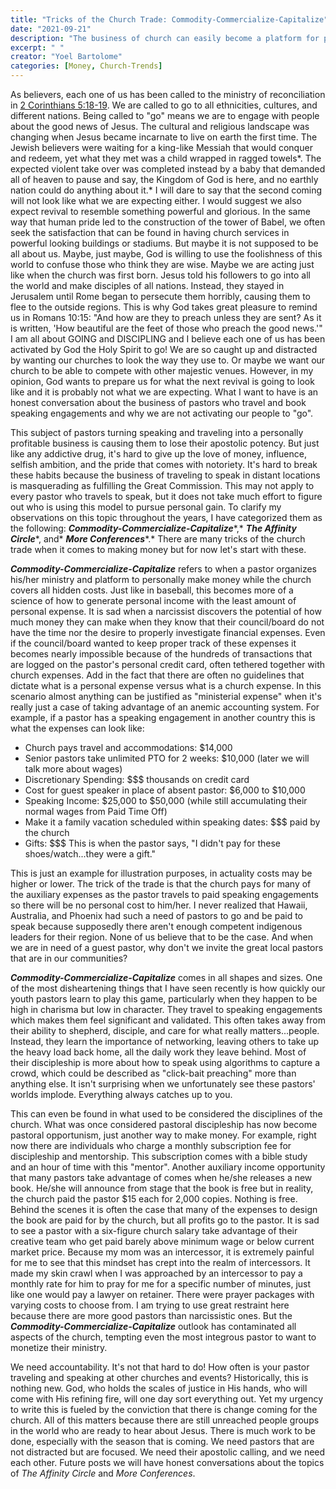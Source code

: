 ```yaml
---
title: "Tricks of the Church Trade: Commodity-Commercialize-Capitalize"
date: "2021-09-21"
description: "The business of church can easily become a platform for personal gain, blurring the lines between ministry and opportunism. This article exposes the tricks and temptations that threaten the integrity of church leadership."
excerpt: " "
creator: "Yoel Bartolome"
categories: [Money, Church-Trends]
---
```


As believers, each one of us has been called to the ministry of reconciliation in [2 Corinthians 5:18-19](https://www.bible.com/bible/111/2CO.5.18-19.NIV). We are called to go to all ethnicities, cultures, and different nations. Being called to "go" means we are to engage with people about the good news of Jesus. The cultural and religious landscape was changing when Jesus became incarnate to live on earth the first time. The Jewish believers were waiting for a king-like Messiah that would conquer and redeem, yet what they met was a child wrapped in ragged towels*. The expected violent take over was completed instead by a baby that demanded all of heaven to pause and say, the Kingdom of God is here, and no earthly nation could do anything about it.* I will dare to say that the second coming will not look like what we are expecting either. I would suggest we also expect revival to resemble something powerful and glorious. In the same way that human pride led to the construction of the tower of Babel, we often seek the satisfaction that can be found in having church services in powerful looking buildings or stadiums. But maybe it is not supposed to be all about us. Maybe, just maybe, God is willing to use the foolishness of this world to confuse those who think they are wise. Maybe we are acting just like when the church was first born. Jesus told his followers to go into all the world and make disciples of all nations. Instead, they stayed in Jerusalem until Rome began to persecute them horribly, causing them to flee to the outside regions. This is why God takes great pleasure to remind us in Romans 10:15: "And how are they to preach unless they are sent? As it is written, 'How beautiful are the feet of those who preach the good news.'" I am all about GOING and DISCIPLING and I believe each one of us has been activated by God the Holy Spirit to go! We are so caught up and distracted by wanting our churches to look the way they use to. Or maybe we want our church to be able to compete with other majestic venues. However, in my opinion, God wants to prepare us for what the next revival is going to look like and it is probably not what we are expecting. What I want to have is an honest conversation about the business of pastors who travel and book speaking engagements and why we are not activating our people to "go".

This subject of pastors turning speaking and traveling into a personally profitable business is causing them to lose their apostolic potency. But just like any addictive drug, it's hard to give up the love of money, influence, selfish ambition, and the pride that comes with notoriety. It's hard to break these habits because the business of traveling to speak in distant locations is masquerading as fulfilling the Great Commission. This may not apply to every pastor who travels to speak, but it does not take much effort to figure out who is using this model to pursue personal gain. To clarify my observations on this topic throughout the years, I have categorized them as the following: ***Commodity-Commercialize-Capitalize****,* ***The Affinity Circle****, and* ***More Conferences****.* There are many tricks of the church trade when it comes to making money but for now let's start with these.

***Commodity-Commercialize-Capitalize*** refers to when a pastor organizes his/her ministry and platform to personally make money while the church covers all hidden costs. Just like in baseball, this becomes more of a science of how to generate personal income with the least amount of personal expense. It is sad when a narcissist discovers the potential of how much money they can make when they know that their council/board do not have the time nor the desire to properly investigate financial expenses. Even if the council/board wanted to keep proper track of these expenses it becomes nearly impossible because of the hundreds of transactions that are logged on the pastor's personal credit card, often tethered together with church expenses. Add in the fact that there are often no guidelines that dictate what is a personal expense versus what is a church expense. In this scenario almost anything can be justified as "ministerial expense" when it's really just a case of taking advantage of an anemic accounting system. For example, if a pastor has a speaking engagement in another country this is what the expenses can look like:

* Church pays travel and accommodations: $14,000
* Senior pastors take unlimited PTO for 2 weeks: $10,000 (later we will talk more about wages)
* Discretionary Spending: $$$ thousands on credit card
* Cost for guest speaker in place of absent pastor: $6,000 to $10,000
* Speaking Income: $25,000 to $50,000 (while still accumulating their normal wages from Paid Time Off)
* Make it a family vacation scheduled within speaking dates: $$$ paid by the church
* Gifts: $$$ This is when the pastor says, "I didn't pay for these shoes/watch...they were a gift."

This is just an example for illustration purposes, in actuality costs may be higher or lower. The trick of the trade is that the church pays for many of the auxiliary expenses as the pastor travels to paid speaking engagements so there will be no personal cost to him/her. I never realized that Hawaii, Australia, and Phoenix had such a need of pastors to go and be paid to speak because supposedly there aren't enough competent indigenous leaders for their region. None of us believe that to be the case. And when we are in need of a guest pastor, why don't we invite the great local pastors that are in our communities?

***Commodity-Commercialize-Capitalize*** comes in all shapes and sizes. One of the most disheartening things that I have seen recently is how quickly our youth pastors learn to play this game, particularly when they happen to be high in charisma but low in character. They travel to speaking engagements which makes them feel significant and validated. This often takes away from their ability to shepherd, disciple, and care for what really matters...people. Instead, they learn the importance of networking, leaving others to take up the heavy load back home, all the daily work they leave behind. Most of their discipleship is more about how to speak using algorithms to capture a crowd, which could be described as "click-bait preaching" more than anything else. It isn't surprising when we unfortunately see these pastors' worlds implode. Everything always catches up to you.

This can even be found in what used to be considered the disciplines of the church. What was once considered pastoral discipleship has now become pastoral opportunism, just another way to make money. For example, right now there are individuals who charge a monthly subscription fee for discipleship and mentorship. This subscription comes with a bible study and an hour of time with this "mentor". Another auxiliary income opportunity that many pastors take advantage of comes when he/she releases a new book. He/she will announce from stage that the book is free but in reality, the church paid the pastor $15 each for 2,000 copies. Nothing is free. Behind the scenes it is often the case that many of the expenses to design the book are paid for by the church, but all profits go to the pastor. It is sad to see a pastor with a six-figure church salary take advantage of their creative team who get paid barely above minimum wage or below current market price. Because my mom was an intercessor, it is extremely painful for me to see that this mindset has crept into the realm of intercessors. It made my skin crawl when I was approached by an intercessor to pay a monthly rate for him to pray for me for a specific number of minutes, just like one would pay a lawyer on retainer. There were prayer packages with varying costs to choose from. I am trying to use great restraint here because there are more good pastors than narcissistic ones. But the ***Commodity-Commercialize-Capitalize*** outlook has contaminated all aspects of the church, tempting even the most integrous pastor to want to monetize their ministry.

We need accountability. It's not that hard to do! How often is your pastor traveling and speaking at other churches and events? Historically, this is nothing new. God, who holds the scales of justice in His hands, who will come with His refining fire, will one day sort everything out. Yet my urgency to write this is fueled by the conviction that there is change coming for the church. All of this matters because there are still unreached people groups in the world who are ready to hear about Jesus. There is much work to be done, especially with the season that is coming. We need pastors that are not distracted but are focused. We need their apostolic calling, and we need each other. Future posts we will have honest conversations about the topics of *The Affinity Circle* and *More Conferences*.